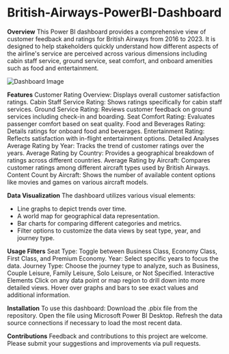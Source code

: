 # British-Airways-PowerBI-Dashboard
**Overview**
This Power BI dashboard provides a comprehensive view of customer feedback and ratings for British Airways from 2016 to 2023. It is designed to help stakeholders quickly understand how different aspects of the airline's service are perceived across various dimensions including cabin staff service, ground service, seat comfort, and onboard amenities such as food and entertainment.

![Dashboard Image](https://github.com/user-attachments/assets/591b00ef-1a43-4adc-9a1d-242f339d32cf)



**Features**
Customer Rating Overview: Displays overall customer satisfaction ratings.
Cabin Staff Service Rating: Shows ratings specifically for cabin staff services.
Ground Service Rating: Reviews customer feedback on ground services including check-in and boarding.
Seat Comfort Rating: Evaluates passenger comfort based on seat quality.
Food and Beverages Rating: Details ratings for onboard food and beverages.
Entertainment Rating: Reflects satisfaction with in-flight entertainment options.
Detailed Analyses
Average Rating by Year: Tracks the trend of customer ratings over the years.
Average Rating by Country: Provides a geographical breakdown of ratings across different countries.
Average Rating by Aircraft: Compares customer ratings among different aircraft types used by British Airways.
Content Count by Aircraft: Shows the number of available content options like movies and games on various aircraft models.


**Data Visualization**
The dashboard utilizes various visual elements:

- Line graphs to depict trends over time.
- A world map for geographical data representation.
- Bar charts for comparing different categories and metrics.
- Filter options to customize the data views by seat type, year, and journey type.
  
**Usage Filters**
Seat Type: Toggle between Business Class, Economy Class, First Class, and Premium Economy.
Year: Select specific years to focus the data.
Journey Type: Choose the journey type to analyze, such as Business, Couple Leisure, Family Leisure, Solo Leisure, or Not Specified.
Interactive Elements
Click on any data point or map region to drill down into more detailed views.
Hover over graphs and bars to see exact values and additional information.

**Installation**
To use this dashboard:
Download the .pbix file from the repository.
Open the file using Microsoft Power BI Desktop.
Refresh the data source connections if necessary to load the most recent data.

**Contributions**
Feedback and contributions to this project are welcome. Please submit your suggestions and improvements via pull requests.


